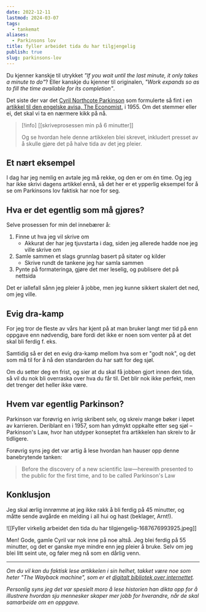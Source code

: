 ```yaml
---
date: 2022-12-11
lastmod: 2024-03-07
tags:
  - tankemat
aliases:
  - Parkinsons lov
title: fyller arbeidet tida du har tilgjengelig
publish: true
slug: parkinsons-lov
---
```


Du kjenner kanskje til utrykket _"If you wait until the last minute, it only takes a minute to do"_? Eller kanskje du kjenner til originalen, _"Work expands so as to fill the time available for its completion"_. 

Det siste der var det [Cyril Northcote Parkinson](https://en.wikipedia.org/wiki/C._Northcote_Parkinson?ref=simen-skriver) som formulerte så fint i en [artikkel til den engelske avisa, The Economist](https://www.economist.com/news/1955/11/19/parkinsons-law?ref=simen-skriver), i 1955. Om det stemmer eller ei, det skal vi ta en nærmere kikk på nå.

> [!info] [[skriveprosessen min på 6 minutter]]
>
> Og se hvordan hele denne artikkelen blei skrevet, inkludert presset av å skulle gjøre det på halve tida av det jeg pleier.

## Et nært eksempel

I dag har jeg nemlig en avtale jeg må rekke, og den er om én time. Og jeg har ikke skrivi dagens artikkel ennå, så det her er et ypperlig eksempel for å se om Parkinsons lov faktisk har noe for seg.

## Hva er det egentlig som må gjøres?

Selve prosessen for min del innebærer å:

1.  Finne ut hva jeg vil skrive om
    - Akkurat der har jeg tjuvstarta i dag, siden jeg allerede hadde noe jeg ville skrive om
2.  Samle sammen et slags grunnlag basert på sitater og kilder  
    - Skrive rundt de tankene jeg har samla sammen
3.  Pynte på formateringa, gjøre det mer leselig, og publisere det på nettsida

Det er iallefall sånn jeg pleier å jobbe, men jeg kunne sikkert skalert det ned, om jeg ville.

## Evig dra-kamp

For jeg tror de fleste av vårs har kjent på at man bruker langt mer tid på enn oppgave enn nødvendig, bare fordi det ikke er noen som venter på at det skal bli ferdig f. eks.

Samtidig så er det en evig dra-kamp mellom hva som er "godt nok", og det som må til for å nå den standarden du har satt for deg sjøl.

Om du setter deg en frist, og sier at du skal få jobben gjort innen den tida, så vil du nok bli overraska over hva du får til. Det blir nok ikke perfekt, men det trenger det heller ikke være.

## Hvem var egentlig Parkinson?

Parkinson var forøvrig en ivrig skribent selv, og skreiv mange bøker i løpet av karrieren. Deriblant en i 1957, som han ydmykt oppkalte etter seg sjøl – Parkinson's Law, hvor han utdyper konseptet fra artikkelen han skreiv to år tidligere.

Forøvrig syns jeg det var artig å lese hvordan han hauser opp denne banebrytende tanken:

> Before the discovery of a new scientific law—herewith presented to the public for the first time, and to be called Parkinson's Law

## Konklusjon

Jeg skal ærlig innrømme at jeg ikke rakk å bli ferdig på 45 minutter, og måtte sende avgårde en melding i all hui og hast (beklager, Arnt!).

![[Fyller virkelig arbeidet den tida du har tilgjengelig-1687676993925.jpeg]]

Men! Gode, gamle Cyril var nok inne på noe altså. Jeg blei ferdig på 55 minutter, og det er ganske mye mindre enn jeg pleier å bruke. Selv om jeg blei litt seint ute, og føler meg nå som en dårlig venn.

---

_Om du vil kan du faktisk lese artikkelen i sin helhet, takket være noe som heter "The Wayback machine", som er et [digitalt bibliotek over internettet](https://archive.org/about/?ref=simen-skriver)._

_Personlig syns jeg det var spesielt moro å lese historien han dikta opp for å illustrere hvordan sju mennesker skaper mer jobb for hverandre, når de skal samarbeide om en oppgave._
